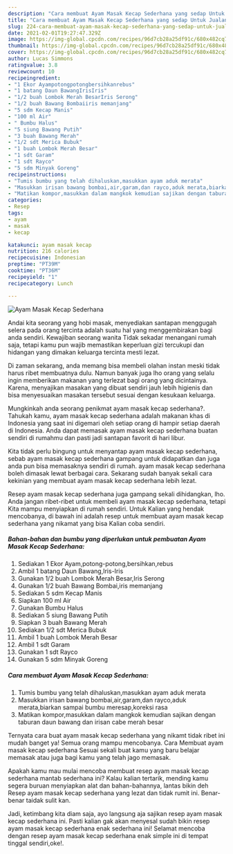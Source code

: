 ```yaml
---
description: "Cara membuat Ayam Masak Kecap Sederhana yang sedap Untuk Jualan"
title: "Cara membuat Ayam Masak Kecap Sederhana yang sedap Untuk Jualan"
slug: 224-cara-membuat-ayam-masak-kecap-sederhana-yang-sedap-untuk-jualan
date: 2021-02-01T19:27:47.329Z
image: https://img-global.cpcdn.com/recipes/96d7cb28a25df91c/680x482cq70/ayam-masak-kecap-sederhana-foto-resep-utama.jpg
thumbnail: https://img-global.cpcdn.com/recipes/96d7cb28a25df91c/680x482cq70/ayam-masak-kecap-sederhana-foto-resep-utama.jpg
cover: https://img-global.cpcdn.com/recipes/96d7cb28a25df91c/680x482cq70/ayam-masak-kecap-sederhana-foto-resep-utama.jpg
author: Lucas Simmons
ratingvalue: 3.8
reviewcount: 10
recipeingredient:
- "1 Ekor Ayampotongpotongbersihkanrebus"
- "1 batang Daun BawangIrisIris"
- "1/2 buah Lombok Merah BesarIris Serong"
- "1/2 buah Bawang Bombaiiris memanjang"
- "5 sdm Kecap Manis"
- "100 ml Air"
- " Bumbu Halus"
- "5 siung Bawang Putih"
- "3 buah Bawang Merah"
- "1/2 sdt Merica Bubuk"
- "1 buah Lombok Merah Besar"
- "1 sdt Garam"
- "1 sdt Rayco"
- "5 sdm Minyak Goreng"
recipeinstructions:
- "Tumis bumbu yang telah dihaluskan,masukkan ayam aduk merata"
- "Masukkan irisan bawang bombai,air,garam,dan rayco,aduk merata,biarkan sampai bumbu meresap,koreksi rasa"
- "Matikan kompor,masukkan dalam mangkok kemudian sajikan dengan taburan daun bawang dan irisan cabe merah besar"
categories:
- Resep
tags:
- ayam
- masak
- kecap

katakunci: ayam masak kecap 
nutrition: 216 calories
recipecuisine: Indonesian
preptime: "PT39M"
cooktime: "PT36M"
recipeyield: "1"
recipecategory: Lunch

---
```



![Ayam Masak Kecap Sederhana](https://img-global.cpcdn.com/recipes/96d7cb28a25df91c/680x482cq70/ayam-masak-kecap-sederhana-foto-resep-utama.jpg)

Andai kita seorang yang hobi masak, menyediakan santapan menggugah selera pada orang tercinta adalah suatu hal yang menggembirakan bagi anda sendiri. Kewajiban seorang  wanita Tidak sekadar menangani rumah saja, tetapi kamu pun wajib memastikan keperluan gizi tercukupi dan hidangan yang dimakan keluarga tercinta mesti lezat.

Di zaman  sekarang, anda memang bisa membeli olahan instan meski tidak harus ribet membuatnya dulu. Namun banyak juga lho orang yang selalu ingin memberikan makanan yang terlezat bagi orang yang dicintainya. Karena, menyajikan masakan yang dibuat sendiri jauh lebih higienis dan bisa menyesuaikan masakan tersebut sesuai dengan kesukaan keluarga. 



Mungkinkah anda seorang penikmat ayam masak kecap sederhana?. Tahukah kamu, ayam masak kecap sederhana adalah makanan khas di Indonesia yang saat ini digemari oleh setiap orang di hampir setiap daerah di Indonesia. Anda dapat memasak ayam masak kecap sederhana buatan sendiri di rumahmu dan pasti jadi santapan favorit di hari libur.

Kita tidak perlu bingung untuk menyantap ayam masak kecap sederhana, sebab ayam masak kecap sederhana gampang untuk didapatkan dan juga anda pun bisa memasaknya sendiri di rumah. ayam masak kecap sederhana boleh dimasak lewat berbagai cara. Sekarang sudah banyak sekali cara kekinian yang membuat ayam masak kecap sederhana lebih lezat.

Resep ayam masak kecap sederhana juga gampang sekali dihidangkan, lho. Anda jangan ribet-ribet untuk membeli ayam masak kecap sederhana, tetapi Kita mampu menyiapkan di rumah sendiri. Untuk Kalian yang hendak mencobanya, di bawah ini adalah resep untuk membuat ayam masak kecap sederhana yang nikamat yang bisa Kalian coba sendiri.

<!--inarticleads1-->

##### Bahan-bahan dan bumbu yang diperlukan untuk pembuatan Ayam Masak Kecap Sederhana:

1. Sediakan 1 Ekor Ayam,potong-potong,bersihkan,rebus
1. Ambil 1 batang Daun Bawang,Iris-Iris
1. Gunakan 1/2 buah Lombok Merah Besar,Iris Serong
1. Gunakan 1/2 buah Bawang Bombai,iris memanjang
1. Sediakan 5 sdm Kecap Manis
1. Siapkan 100 ml Air
1. Gunakan  Bumbu Halus
1. Sediakan 5 siung Bawang Putih
1. Siapkan 3 buah Bawang Merah
1. Sediakan 1/2 sdt Merica Bubuk
1. Ambil 1 buah Lombok Merah Besar
1. Ambil 1 sdt Garam
1. Gunakan 1 sdt Rayco
1. Gunakan 5 sdm Minyak Goreng




<!--inarticleads2-->

##### Cara membuat Ayam Masak Kecap Sederhana:

1. Tumis bumbu yang telah dihaluskan,masukkan ayam aduk merata
1. Masukkan irisan bawang bombai,air,garam,dan rayco,aduk merata,biarkan sampai bumbu meresap,koreksi rasa
1. Matikan kompor,masukkan dalam mangkok kemudian sajikan dengan taburan daun bawang dan irisan cabe merah besar




Ternyata cara buat ayam masak kecap sederhana yang nikamt tidak ribet ini mudah banget ya! Semua orang mampu mencobanya. Cara Membuat ayam masak kecap sederhana Sesuai sekali buat kamu yang baru belajar memasak atau juga bagi kamu yang telah jago memasak.

Apakah kamu mau mulai mencoba membuat resep ayam masak kecap sederhana mantab sederhana ini? Kalau kalian tertarik, mending kamu segera buruan menyiapkan alat dan bahan-bahannya, lantas bikin deh Resep ayam masak kecap sederhana yang lezat dan tidak rumit ini. Benar-benar taidak sulit kan. 

Jadi, ketimbang kita diam saja, ayo langsung aja sajikan resep ayam masak kecap sederhana ini. Pasti kalian gak akan menyesal sudah bikin resep ayam masak kecap sederhana enak sederhana ini! Selamat mencoba dengan resep ayam masak kecap sederhana enak simple ini di tempat tinggal sendiri,oke!.

